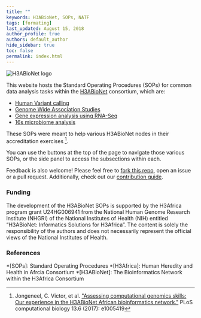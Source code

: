 ```yaml
---
title: ""
keywords: H3ABioNet, SOPs, NATF
tags: [formating]
last_updated: August 15, 2018
author_profile: true
authors: default_author
hide_sidebar: true
toc: false
permalink: index.html
---
```



 ![H3ABioNet logo](assets/images/LOGO-HEADER.png "image_tooltip") 

This website hosts the Standard Operating Procedures (SOPs) for common data analysis tasks within the [H3ABioNet](https://h3abionet.org/) consortium, which are:


* [Human Variant calling](./Variant-Calling-1-0)
* [Genome Wide Association Studies](./GWAS)
* [Gene expression analysis using RNA-Seq](./RNA-Seq-1-0)
* [16s microbiome analysis](./16s-rRNA-1-0)

These SOPs were meant to help various H3ABioNet nodes in their accreditation exercises [^1].

You can use the buttons at the top of the page to navigate those various SOPs, or the side panel to access the subsections within each.

Feedback is also welcome! Please feel free to [fork this repo](https://github.com/h3abionet/H3ABionet-SOPs), open an issue or a pull request. Additionally, check out our [contribution guide](https://h3abionet.github.io/H3ABionet-SOPs/cont_tech-guide-1).


### Funding
The development of the H3ABioNet SOPs is supported by the H3Africa program grant U24HG006941 from the National Human Genome Research Institute (NHGRI) of the National Institutes of Health (NIH) entitled “H3ABioNet: Informatics Solutions for H3Africa”. The content is solely the responsibility of the authors and does not necessarily represent the official views of the National Institutes of Health.

### References
[^1]: Jongeneel, C. Victor, et al. ["Assessing computational genomics skills: Our experience in the H3ABioNet African bioinformatics network."](https://doi.org/10.1371/journal.pcbi.1005419) PLoS computational biology 13.6 (2017): e1005419

[//]: <> (These are common abbreviations in the page.)
*[SOPs]: Standard Operating Procedures
*[H3Africa]: Human Heredity and Health in Afrcia Consortium
*[H3ABioNet]: The Bioinformatics Network within the H3Africa Consortium
